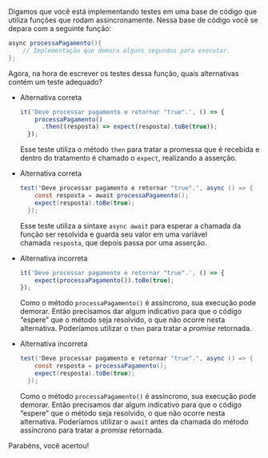 Digamos que você está implementando testes em uma base de código que utiliza funções que rodam assincronamente. Nessa base de código você se depara com a seguinte função:

```csharp
async processaPagamento(){
    // Implementação que demora alguns segundos para executar.
};
```

Agora, na hora de escrever os testes dessa função, quais alternativas contém um teste adequado?

- Alternativa correta
    
    ```javascript
    it('Deve processar pagamento e retornar "true".', () => {
        processaPagamento()
          .then((resposta) => expect(resposta).toBe(true));
      });
    ```
    
    Esse teste utiliza o método `then` para tratar a promessa que é recebida e dentro do tratamento é chamado o `expect`, realizando a asserção.
    
- Alternativa correta
    
    ```csharp
    test('Deve processar pagamento e retornar "true".', async () => {
        const resposta = await processaPagamento();
        expect(resposta).toBe(true);
      });
    ```
    
    Esse teste utiliza a sintaxe `async await` para esperar a chamada da função ser resolvida e guarda seu valor em uma variável chamada `resposta`, que depois passa por uma asserção.
    
- Alternativa incorreta
    
    ```javascript
    it('Deve processar pagamento e retornar "true".', () => {
        expect(processaPagamento()).toBe(true);
    });
    ```
    
    Como o método `processaPagamento()` é assíncrono, sua execução pode demorar. Então precisamos dar algum indicativo para que o código “espere” que o método seja resolvido, o que não ocorre nesta alternativa. Poderíamos utilizar o `then` para tratar a _promise_ retornada.
    
- Alternativa incorreta
    
    ```csharp
    test('Deve processar pagamento e retornar "true".', async () => {
        const resposta = processaPagamento();
        expect(resposta).toBe(true);
      });
    ```
    
    Como o método `processaPagamento()` é assíncrono, sua execução pode demorar. Então precisamos dar algum indicativo para que o código “espere” que o método seja resolvido, o que não ocorre nesta alternativa. Poderíamos utilizar o `await` antes da chamada do método assíncrono para tratar a _promise_ retornada.
    

Parabéns, você acertou!